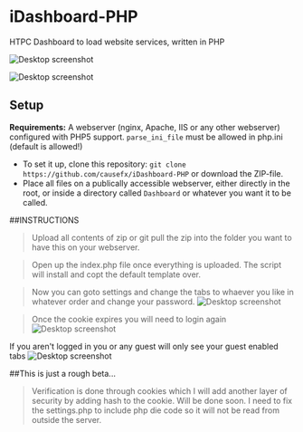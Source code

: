 # iDashboard-PHP
HTPC Dashboard to load website services, written in PHP

![Desktop screenshot](http://i.imgur.com/WgR0WNB.jpg)

![Desktop screenshot](http://i.imgur.com/cs3ClvM.jpg)

## Setup
**Requirements:** A webserver (nginx, Apache, IIS or any other webserver) configured with PHP5 support.
`` parse_ini_file `` must be allowed in php.ini (default is allowed!)
- To set it up, clone this repository:
`` git clone https://github.com/causefx/iDashboard-PHP `` or download the ZIP-file.
- Place all files on a publically accessible webserver, either directly in the root, or inside a directory called ``Dashboard`` or whatever you want it to be called.

##INSTRUCTIONS
>Upload all contents of zip or git pull the zip into the folder you want to have this on your webserver.

>Open up the index.php file once everything is uploaded.  The script will install and copt the default template over.

>Now you can goto settings and change the tabs to whaever you like in whatever order and change your password.
![Desktop screenshot](http://i.imgur.com/aFlJ1fX.jpg)

>Once the cookie expires you will need to login again
![Desktop screenshot](http://i.imgur.com/N6niCtV.jpg)

If you aren't logged in you or any guest will only see your guest enabled tabs
![Desktop screenshot](http://i.imgur.com/Euo24a0.jpg)


##This is just a rough beta...
>Verification is done through cookies which I will add another layer of security by adding hash to the cookie.  Will be done soon.
>I need to fix the settings.php to include php die code so it will not be read from outside the server.

